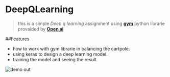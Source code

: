 # DeepQLearning
> this is a simple *Deep q learning* assignment using <b>[gym](https://gym.openai.com)</b> python librarie provaided by <b>[Open ai](https://openai.com)</b></br>

##Features
+ how to work with gym librarie in balancing the cartpole.
+ using keras to design a deep learning model.
+ training the model and seeing the result 

![demo out](Images/trim.gif)

